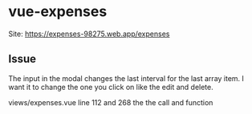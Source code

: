 # vue-expenses

Site: https://expenses-98275.web.app/expenses

## Issue

The input in the modal changes the last interval for the last array item.
I want it to change the one you click on like the edit and delete.

views/expenses.vue line 112 and 268 the the call and function